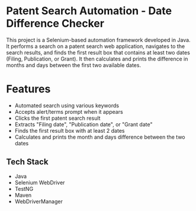 # Patent Search Automation - Date Difference Checker

This project is a Selenium-based automation framework developed in Java. It performs a search on a patent search web application, navigates to the search results, and finds the first result box that contains at least two dates (Filing, Publication, or Grant). It then calculates and prints the difference in months and days between the first two available dates.

# Features

-  Automated search using various keywords
-  Accepts alert/terms prompt when it appears
-  Clicks the first patent search result
-  Extracts "Filing date", "Publication date", or "Grant date"
-  Finds the first result box with at least 2 dates
-  Calculates and prints the month and days difference between the two dates

## Tech Stack

- Java 
- Selenium WebDriver
- TestNG
- Maven
- WebDriverManager
